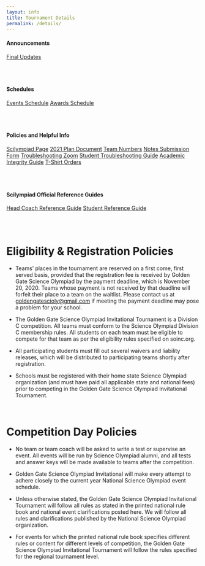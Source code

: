 ```yaml
---
layout: info
title: Tournament Details
permalink: /details/
---
```


<div>

<h4> Announcements </h4>
<a class="btn btn-md btn-mid" href="/final-updates">Final Updates</a>

<br><br>
<h4> Schedules</h4>
<a class="btn btn-md btn-mid" target="_blank" href="https://docs.google.com/spreadsheets/d/1XhhFDybp2RPfqP_s_4udwhTCQWXFlkmDZoc5O-3EYFg/edit#gid=1308440264">Events Schedule</a>
<a class="btn btn-md btn-mid" target="_blank" href="https://docs.google.com/document/d/1yu9vtbaEITvUqZculFzEZIy6IVRowMNpLhBmWEn2j20/edit?usp=sharing">Awards Schedule</a>

<br><br>
<h4> Policies and Helpful Info </h4>
<a class="btn btn-md btn-mid" target="_blank" href="https://scilympiad.com/golden-gate">Scilympiad Page</a>
<a class="btn btn-md btn-mid" target="_blank" href="https://docs.google.com/document/d/1PgulkUgZ8pOl2daWdRuLzUSWo5lmfeKH7uJjoBNgBtk/edit">2021 Plan Document</a>
<a class="btn btn-md btn-mid" target="_blank" href="https://docs.google.com/spreadsheets/d/15S0l71y05jJcq5jR_tgCBhPnlH0wrfs-f_nUiTHpQqs/edit?usp=sharing">Team Numbers</a>
<a class="btn btn-md btn-mid" target="_blank" href="https://forms.gle/3MENf7XUx1spKtDt6">Notes Submission Form</a>
<a class="btn btn-md btn-mid" target="_blank" href="https://stanford.zoom.us/j/93917725257?pwd=WmpCL1dOWkdzbzdxN1JFMHBMd1B1UT09">Troubleshooting Zoom</a>
<a class="btn btn-md btn-mid" target="_blank" href="https://docs.google.com/document/d/1RwFu7o9ulwN38wOhzgiJbcd3WqxK6dKm0yXTlSPJzYQ/edit?fbclid=IwAR1_L41ff1XKi-vKV7voq7AktFOgg0jxx70B5MyLgQWacAdy-P2j6xpWQ9g">Student Troubleshooting Guide</a>
<a class="btn btn-md btn-mid" target="_blank" href="https://docs.google.com/document/d/1p-SrlxuggYGClG7R8Vz__0jYUTTMuQNCSHoSG7tRr14/edit?usp=sharing">Academic Integrity Guide</a>
<a class="btn btn-md btn-mid" target="_blank" href="https://www.customink.com/g/nga0-00cd-6nfk">T-Shirt Orders</a>

<br><br>
<h4> Scilympiad Official Reference Guides </h4>
<a class="btn btn-md btn-mid" target="_blank" href="https://docs.google.com/document/d/1C89iAxOcoc6cH4OIqX9pm5p88cta7X6931HrJCgmOeY/edit?usp=sharing">Head Coach Reference Guide</a>
<a class="btn btn-md btn-mid" target="_blank" href="https://docs.google.com/document/d/1_e-9ChGJRhjaOCdEa4wn9sEpOPfH2KdWdKyDq8O6u-g/edit?usp=sharing">Student Reference Guide</a>

<br><br>

<!--h4> Schedules and Maps </h4>
<a class="btn btn-md btn-mid" target="_blank" href="/doc/event_schedule.pdf">Event Schedule</a>
<a class="btn btn-md btn-mid" target="_blank" href="/doc/day_schedule.pdf">Day of Schedule</a>
<a class="btn btn-md btn-mid" target="_blank" href="/doc/awards_program.pdf">Awards Program</a>
<a class="btn btn-md btn-mid" target="_blank" href="/doc/awards_seating_2020.png">Awards Seating</a>
<a class="btn btn-md btn-mid" target="_blank" href="https://tinyurl.com/ggso20-map">Full Digital Map</a>
<a class="btn btn-md btn-mid" target="_blank" href="https://statescioly.org/golden-gate/Map/EventMap?mId=98552995578380921">Event Locations Digital Map</a>
<a class="btn btn-md btn-mid" target="_blank" href="/doc/maps_2020.pdf">Homerooms and Event Map</a>
<a class="btn btn-md btn-mid" target="_blank" href="/doc/parking_map.pdf">Parking Details and Map</a>

<br><br>

<h4> Policies and Helpful Info </h4>
<a class="btn btn-md btn-mid" target="_blank" href="/rules.pdf">Event Rules</a>
<a class="btn btn-md btn-mid" target="_blank" href="/doc/welcome.pdf" >Welcome Letter</a>
<a class="btn btn-md btn-mid" target = "_blank" href="https://docs.google.com/spreadsheets/d/18EzTQeIsobi_cl85j--G3x0rDnNxKEEBnLlmAKb27uM/edit#gid=2043171544">Team numbers</a>
<a class="btn btn-md btn-mid" target="_blank" href="/doc/food_options.pdf">Food Options</a>
<a class="btn btn-md btn-mid" target="_blank" href="/doc/social_flyer.pdf">Social Flyer</a>
<a class="btn btn-md btn-mid" target="_blank" href="/doc/policies.pdf">Tournament Policies</a>
<a class="btn btn-md btn-mid" target="_blank" href="/doc/injury_report.pdf">Accidental Injury Report</a>
<a class="btn btn-md btn-mid" target = "_blank" href="https://statescioly.org/golden-gate/Policy/Doc/public-appeal-form">Appeal Form</a-->


</div> 

# Eligibility & Registration Policies

* Teams’ places in the tournament are reserved on a first come, first served basis, provided that the registration fee is received by Golden Gate Science Olympiad by the payment deadline, which is November 20, 2020. Teams whose payment is not received by that deadline will forfeit their place to a team on the waitlist. Please contact us at goldengatescioly@gmail.com if meeting the payment deadline may pose a problem for your school.

* The Golden Gate Science Olympiad Invitational Tournament is a Division C competition.  All teams must conform to the Science Olympiad Division C membership rules. All students on each team must be eligible to compete for that team as per the eligibility rules specified on soinc.org.

* All participating students must fill out several waivers and liability releases, which will be distributed to participating teams shortly after registration. 

* Schools must be registered with their home state Science Olympiad organization (and must have paid all applicable state and national fees) prior to competing in the Golden Gate Science Olympiad Invitational Tournament.

<br>

# Competition Day Policies

* No team or team coach will be asked to write a test or supervise an event. All events will be run by Science Olympiad alumni, and all tests and answer keys will be made available to teams after the competition.

* Golden Gate Science Olympiad Invitational will make every attempt to adhere closely to the current year National Science Olympiad event schedule.

* Unless otherwise stated, the Golden Gate Science Olympiad Invitational Tournament will follow all rules as stated in the printed national rule book and national event clarifications posted here. We will follow all rules and clarifications published by the National Science Olympiad organization.

* For events for which the printed national rule book specifies different rules or content for different levels of competition, the Golden Gate Science Olympiad Invitational Tournament will follow the rules specified for the regional tournament level.

